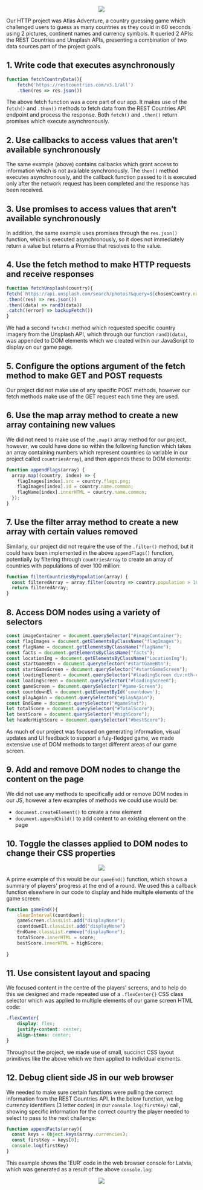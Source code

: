 <p align="center">
    <img src="https://user-images.githubusercontent.com/117777716/221961530-f9314f8c-b230-4e38-a1e3-71b319255fd1.JPG"></img>
</p>

Our HTTP project was Atlas Adventure, a country guessing game which challenged users to guess as many countries as they could in 60 seconds using 2 pictures, continent names and currency symbols. It queried 2 APIs: the REST Countries and Unsplash APIs, presenting a combination of two data sources part of the project goals.

## 1. Write code that executes asynchronously

```js
function fetchCountryData(){
    fetch('https://restcountries.com/v3.1/all')
    .then(res => res.json())
```

The above fetch function was a core part of our app. It makes use of the `fetch()` and `.then()` methods to fetch data from the REST Countries API endpoint and process the response. Both `fetch()` and `.then()` return promises which execute asynchronously.

## 2. Use callbacks to access values that aren’t available synchronously

The same example (above) contains callbacks which grant access to information which is not available synchronously. The `then()` method executes asynchronously, and the callback function passed to it is executed only after the network request has been completed and the response has been received.

## 3. Use promises to access values that aren’t available synchronously

In addition, the same example uses promises through the `res.json()` function, which is executed asynchronously, so it does not immediately return a value but returns a Promise that resolves to the value.

## 4. Use the fetch method to make HTTP requests and receive responses

```js
function fetchUnsplash(country){
fetch(`https://api.unsplash.com/search/photos?&query=${chosenCountry.name.common} Landmarks&client_id=${apiKey}&count=${count}`)
.then((res) => res.json())
.then((data) => rand3(data))
.catch((error) => backupFetch())
}
```

We had a second `fetch()` method which requested specific country imagery from the Unsplash API, which through our function `rand3(data)`, was appended to DOM elements which we created within our JavaScript to display on our game page.

## 5. Configure the options argument of the fetch method to make GET and POST requests

Our project did not make use of any specific POST methods, however our fetch methods make use of the GET request each time they are used. 

## 6. Use the map array method to create a new array containing new values

We did not need to make use of the `.map()` array method for our project, however, we could have done so within the following function which takes an array containing numbers which represent countries (a variable in our project called `countriesArray`), and then appends these to DOM elements:

```js
function appendFlags(array) {
  array.map((country, index) => {
    flagImages[index].src = country.flags.png;
    flagImages[index].id = country.name.common;
    flagName[index].innerHTML = country.name.common;
  });
}
```

## 7. Use the filter array method to create a new array with certain values removed

Similarly, our project did not require the use of the `.filter()` method, but it could have been implemented in the above `appendFlags()` function, potentially by filtering through `countriesArray` to create an array of countries with populations of over 100 million:

```js
function filterCountriesByPopulation(array) {
  const filteredArray = array.filter(country => country.population > 100000000);
  return filteredArray;
}
```

## 8. Access DOM nodes using a variety of selectors

```js
const imageContainer = document.querySelector("#imageContainer");
const flagImages = document.getElementsByClassName("flagImages");
const flagName = document.getElementsByClassName("flagName");
const facts = document.getElementsByClassName("facts");
const locationImg = document.getElementsByClassName("LocationImg");
const startGameBtn = document.querySelector("#startGameBtn");
const startGameScreen = document.querySelector("#startGameScreen");
const loadingElement = document.querySelector("#loadingScreen div:nth-child(1)");
const loadingScreen = document.querySelector("#loadingScreen");
const gameScreen = document.querySelector("#game-Screen");
const countdownEl = document.getElementById('countdown');
const playAgain = document.querySelector("#playAgain");
const EndGame = document.querySelector("#gameStat");
let totalScore = document.querySelector("#TotalScore");
let bestScore = document.querySelector("#highScore");
let headerHighScore = document.querySelector("#bestScore");
```

As much of our project was focused on generating information, visual updates and UI feedback to support a fuly-fledged game, we made extensive use of DOM methods to target different areas of our game screen.

## 9. Add and remove DOM nodes to change the content on the page

We did not use any methods to specifically add or remove DOM nodes in our JS, however a few examples of methods we could use would be:

- `document.createElement()` to create a new element
- `document.appendChild()` to add content to an existing element on the page

## 10. Toggle the classes applied to DOM nodes to change their CSS properties

<p align="center">
    <img src="https://user-images.githubusercontent.com/117777716/221965790-64fbc85e-d744-4ab8-8945-cd573456f3b6.JPG"></img>
</p>

A prime example of this would be our `gameEnd()` function, which shows a summary of players' progress at the end of a round. We used this a callback function elsewhere in our code to display and hide multiple elements of the game screen:

```js
function gameEnd(){
    clearInterval(countdown);
    gameScreen.classList.add("displayNone");
    countdownEl.classList.add("displayNone")
    EndGame.classList.remove("displayNone");
    totalScore.innerHTML = score;
    bestScore.innerHTML = highScore;
    
}
```

## 11. Use consistent layout and spacing

We focused content in the centre of the players' screens, and to help do this we designed and made repeated use of a `.flexCenter{}` CSS class selector which was applied to multiple elements of our game screen HTML code:

```css
.flexCenter{
    display: flex;
    justify-content: center;
    align-items: center;
}
```

Throughout the project, we made use of small, succinct CSS layout primitives like the above which we then applied to individual elements.

## 12. Debug client side JS in our web browser

We needed to make sure certain functions were pulling the correct information from the REST Countries API. In the below function, we log currency identifiers (3 letter codes) in our `console.log(firstKey)` call, showing specific information for the correct country the player needed to select to pass to the next challenge:

```js
function appendFacts(array){
  const keys = Object.keys(array.currencies);
  const firstKey = keys[0];
  console.log(firstKey)
}
```

This example shows the 'EUR' code in the web browser console for Latvia, which was generated as a result of the above `console.log`:

<p align="center">
    <img src="https://user-images.githubusercontent.com/117777716/221969026-370b7df3-a605-4ee0-8001-0ca8baaf577e.JPG"></img>
</p>


